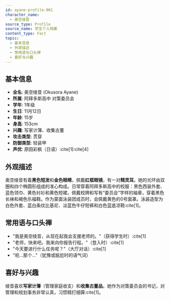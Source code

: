 ```yaml
---
id: ayane-profile-001
character_name:
  - 奥空绫音
source_type: Profile
source_name: 学生个人档案
content_type: Fact
topic:
  - 基本信息
  - 外观描述
  - 常用语与口头禅
  - 喜好与兴趣
---
```

## 基本信息
- **全名**: 奥空绫音 (Okusora Ayane)
- **所属**: 阿拜多斯高中 对策委员会
- **学年**: 1年级
- **生日**: 11月12日
- **年龄**: 15岁
- **身高**: 153cm
- **兴趣**: 写家计簿、收集古董
- **攻击类型**: 贯穿
- **防御类型**: 轻装甲
- **声优**: 原田彩枫（日语）:cite[1]:cite[4]

## 外观描述
奥空绫音有着**黑色短发**和**金色眼睛**，佩戴**红框眼镜**，有一对**精灵耳**。她的光环由双圈和四个椭圆形组成的准心构成。日常穿着阿拜多斯高中的校服：黑色西装外套、蓝色领巾、黄色衬衫和黄色短裙，佩戴校牌和写有“委员会”字样的袖章，穿着黑色长袜和褐色乐福鞋。作为蒙面泳装团成员时，会佩戴黄色的0号面罩。泳装造型为白色外套、蓝白条纹比基尼、淡蓝色牛仔短裤和白色蓝底凉鞋:cite[1]。

## 常用语与口头禅
- "我是奥空绫音，从现在起我会支援老师的。"（获得学生时）:cite[1]
- "老师，快来吧。我来向你报告行程。"（登入时）:cite[1]
- "今天要进行什么任务呢？"（大厅对话）:cite[1]
- "呃…那个…"（犹豫或尴尬时的语气词）

## 喜好与兴趣
绫音喜欢**写家计簿**（管理家庭收支）和**收集古董品**。她作为对策委员会的书记，对管理和规划事务非常认真，习惯精打细算:cite[1]。